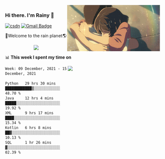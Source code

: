 <img  align='right' height="150" src="https://github.com/LikeRainDay/LikeRainDay/blob/master/pic/img_rain_1.gif?raw=true">



### Hi there. I'm Rainy :lemon:

[![csdn](https://img.shields.io/badge/-csdn-c14438?style=flat-square&logo=c&logoColor=white)](https://blog.csdn.net/qq_15807167)
[![Gmail Badge](https://img.shields.io/badge/-gmail-c14438?style=flat-square&logo=Gmail&logoColor=white&link=mailto:houshuai0816@gmail.com)](mailto:houshuai0816@gmail.com)

🚀Welcome to the rain planet🌎

<center>
<img align='center'  src="https://source.unsplash.com/random/1200x600">
</center>

📊 **This week I spent my time on**

<img align='right'   width="300" src="https://github-readme-stats.vercel.app/api?username=LikeRainDay&show_icons=true&title_color=fff&icon_color=79ff97&text_color=9f9f9f&bg_color=151515">

<!--START_SECTION:waka-->
```text
Week: 09 December, 2021 - 15 December, 2021

Python   29 hrs 30 mins  ████████████▒░░░░░░░░░░░░   48.70 % 
Java     12 hrs 4 mins   █████░░░░░░░░░░░░░░░░░░░░   19.92 % 
XML      9 hrs 17 mins   ████░░░░░░░░░░░░░░░░░░░░░   15.34 % 
Kotlin   6 hrs 8 mins    ██▓░░░░░░░░░░░░░░░░░░░░░░   10.13 % 
SQL      1 hr 26 mins    ▓░░░░░░░░░░░░░░░░░░░░░░░░   02.39 % 
```
<!--END_SECTION:waka-->
